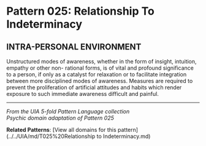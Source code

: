 # Pattern 025: Relationship To Indeterminacy

## INTRA-PERSONAL ENVIRONMENT

Unstructured modes of awareness, whether in the form of insight, intuition, empathy or other non- rational forms, is of vital and profound significance to a person, if only as a catalyst for relaxation or to facilitate integration between more disciplined modes of awareness. Measures are required to prevent the proliferation of artificial attitudes and habits which render exposure to such immediate awareness difficult and painful.

---

*From the UIA 5-fold Pattern Language collection*  
*Psychic domain adaptation of Pattern 025*

**Related Patterns**: [View all domains for this pattern](../../UIA/md/T025%20Relationship to Indeterminacy.md)
